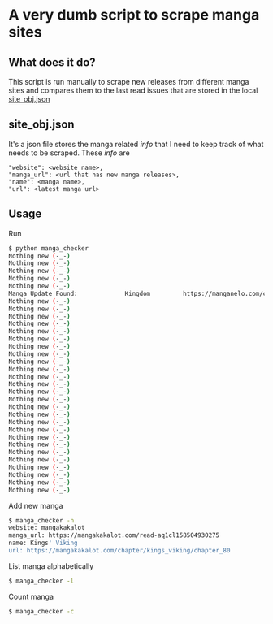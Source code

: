 # A very dumb script to scrape manga sites

## What does it do?

This script is run manually to scrape new releases from different manga sites and compares them to the last read issues that are stored in the local [site_obj.json](site_obj.json)

## site_obj.json

It's a json file stores the manga related _info_ that I need to keep track of what needs to be scraped. These _info_ are

```
"website": <website name>,
"manga_url": <url that has new manga releases>,
"name": <manga name>,
"url": <latest manga url>
```

## Usage

Run

```bash
$ python manga_checker
Nothing new (-_-)
Nothing new (-_-)
Nothing new (-_-)
Nothing new (-_-)
Nothing new (-_-)
Manga Update Found:             Kingdom         https://manganelo.com/chapter/kingdom/chapter_676
Nothing new (-_-)
Nothing new (-_-)
Nothing new (-_-)
Nothing new (-_-)
Nothing new (-_-)
Nothing new (-_-)
Nothing new (-_-)
Nothing new (-_-)
Nothing new (-_-)
Nothing new (-_-)
Nothing new (-_-)
Nothing new (-_-)
Nothing new (-_-)
Nothing new (-_-)
Nothing new (-_-)
Nothing new (-_-)
Nothing new (-_-)
Nothing new (-_-)
Nothing new (-_-)
Nothing new (-_-)
Nothing new (-_-)
Nothing new (-_-)
Nothing new (-_-)
Nothing new (-_-)
Nothing new (-_-)
Nothing new (-_-)
```

Add new manga

```bash
$ manga_checker -n
website: mangakakalot
manga_url: https://mangakakalot.com/read-aq1cl158504930275
name: Kings' Viking
url: https://mangakakalot.com/chapter/kings_viking/chapter_80
```

List manga alphabetically

```bash
$ manga_checker -l
```

Count manga

```bash
$ manga_checker -c
```
